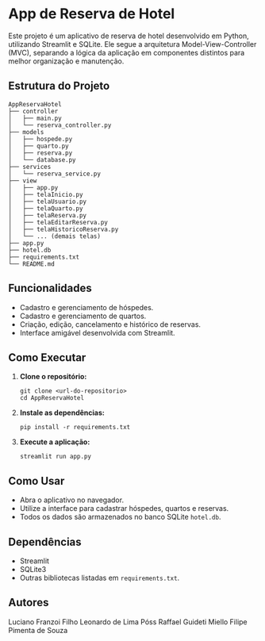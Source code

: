 # App de Reserva de Hotel

Este projeto é um aplicativo de reserva de hotel desenvolvido em Python, utilizando Streamlit e SQLite. Ele segue a arquitetura Model-View-Controller (MVC), separando a lógica da aplicação em componentes distintos para melhor organização e manutenção.

## Estrutura do Projeto

```
AppReservaHotel
├── controller
│   ├── main.py
│   └── reserva_controller.py
├── models
│   ├── hospede.py
│   ├── quarto.py
│   ├── reserva.py
│   └── database.py
├── services
│   └── reserva_service.py
├── view
│   ├── app.py
│   ├── telaInicio.py
│   ├── telaUsuario.py
│   ├── telaQuarto.py
│   ├── telaReserva.py
│   ├── telaEditarReserva.py
│   ├── telaHistoricoReserva.py
│   └── ... (demais telas)
├── app.py
├── hotel.db
├── requirements.txt
└── README.md
```

## Funcionalidades

- Cadastro e gerenciamento de hóspedes.
- Cadastro e gerenciamento de quartos.
- Criação, edição, cancelamento e histórico de reservas.
- Interface amigável desenvolvida com Streamlit.

## Como Executar

1. **Clone o repositório:**
   ```
   git clone <url-do-repositorio>
   cd AppReservaHotel
   ```

2. **Instale as dependências:**
   ```
   pip install -r requirements.txt
   ```

3. **Execute a aplicação:**
   ```
   streamlit run app.py
   ```

## Como Usar

- Abra o aplicativo no navegador.
- Utilize a interface para cadastrar hóspedes, quartos e reservas.
- Todos os dados são armazenados no banco SQLite `hotel.db`.

## Dependências

- Streamlit
- SQLite3
- Outras bibliotecas listadas em `requirements.txt`.

## Autores 

Luciano Franzoi Filho 
Leonardo de Lima Póss
Raffael Guideti Miello
Filipe Pimenta de Souza


